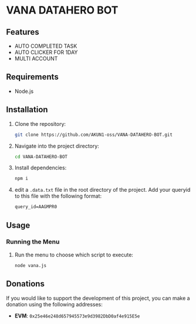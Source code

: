 # VANA DATAHERO BOT

## Features

- AUTO COMPLETED TASK
- AUTO CLICKER FOR 1DAY
- MULTI ACCOUNT

## Requirements

- Node.js

## Installation

1. Clone the repository:

    ```bash
    git clone https://github.com/AKUN1-oss/VANA-DATAHERO-BOT.git
    ```

2. Navigate into the project directory:

    ```bash
    cd VANA-DATAHERO-BOT
    ```

3. Install dependencies:

    ```bash
    npm i
    ```

4. edit a `.data.txt` file in the root directory of the project. Add your queryid to this file with the following format:

    ```data.txt
   query_id=AAGMPR0
    ```
## Usage

### Running the Menu

1. Run the menu to choose which script to execute:

    ```bash
    node vana.js
    ```

## Donations

If you would like to support the development of this project, you can make a donation using the following addresses:
- **EVM**: `0x25e46e248d657945573e9d3982DbD0af4e915E5e`
